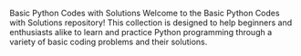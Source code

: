 Basic Python Codes with Solutions
Welcome to the Basic Python Codes with Solutions repository!
This collection is designed to help beginners and enthusiasts alike to learn and practice Python programming 
through a variety of basic coding problems and their solutions.
